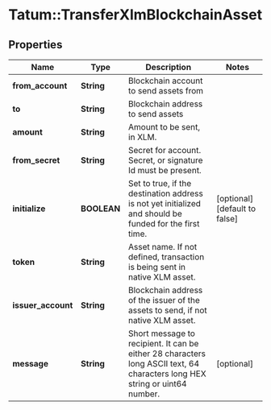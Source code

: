# Tatum::TransferXlmBlockchainAsset

## Properties
Name | Type | Description | Notes
------------ | ------------- | ------------- | -------------
**from_account** | **String** | Blockchain account to send assets from | 
**to** | **String** | Blockchain address to send assets | 
**amount** | **String** | Amount to be sent, in XLM. | 
**from_secret** | **String** | Secret for account. Secret, or signature Id must be present. | 
**initialize** | **BOOLEAN** | Set to true, if the destination address is not yet initialized and should be funded for the first time. | [optional] [default to false]
**token** | **String** | Asset name. If not defined, transaction is being sent in native XLM asset. | 
**issuer_account** | **String** | Blockchain address of the issuer of the assets to send, if not native XLM asset. | 
**message** | **String** | Short message to recipient. It can be either 28 characters long ASCII text, 64 characters long HEX string or uint64 number. | [optional] 

